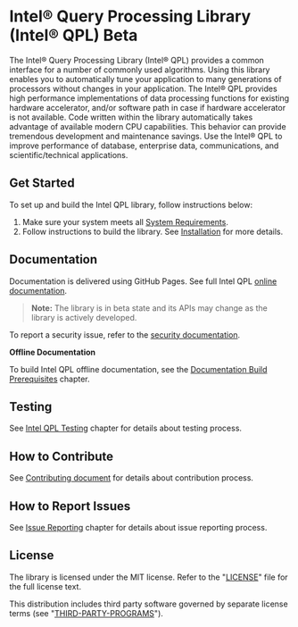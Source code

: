 <!--
Copyright (C) 2022 Intel Corporation 
SPDX-License-Identifier: MIT
-->

Intel® Query Processing Library (Intel® QPL) Beta
=================================================

The Intel® Query Processing Library (Intel® QPL) provides a common interface for 
a number of commonly used algorithms. Using this library enables you to
automatically tune your application to many generations of processors without
changes in your application. The Intel® QPL provides high performance
implementations of data processing functions for existing hardware accelerator,
and/or software path in case if hardware accelerator is not available. Code written
within the library automatically takes advantage of available modern CPU
capabilities. This behavior can provide tremendous development and maintenance savings.
Use the Intel® QPL to improve performance of database, enterprise data, 
communications, and scientific/technical applications.


## Get Started

To set up and build the Intel QPL library, follow instructions below:

1. Make sure your system meets all [System Requirements](https://intel.github.io/qpl/documentation/introduction_docs/system_requirements.html).
2. Follow instructions to build the library. See [Installation](https://intel.github.io/qpl/documentation/get_started_docs/installation.html) for more details.


## Documentation

Documentation is delivered using GitHub Pages. See full Intel QPL [online documentation](https://intel.github.io/qpl/index.html).

>**Note:** The library is in beta state and its APIs may change as the library is actively developed.

To report a security issue, refer to the [security documentation](SECURITY.md).

**Offline Documentation**

To build Intel QPL offline documentation, see the [Documentation Build Prerequisites](https://intel.github.io/qpl/documentation/get_started_docs/installation.html#documentation-build-prerequisites) chapter.


## Testing

See [Intel QPL Testing](https://intel.github.io/qpl/documentation/get_started_docs/testing.html) chapter for details about testing process.

## How to Contribute

See [Contributing document](CONTRIBUTING.md) for details about contribution process.

## How to Report Issues

See [Issue Reporting](https://intel.github.io/qpl/documentation/introduction_docs/issue_reporting.html) chapter for details about issue reporting process.

## License

The library is licensed under the MIT license. Refer to the
"[LICENSE](LICENSE)" file for the full license text.

This distribution includes third party software governed by separate license
terms (see "[THIRD-PARTY-PROGRAMS](third-party-programs.txt)").

